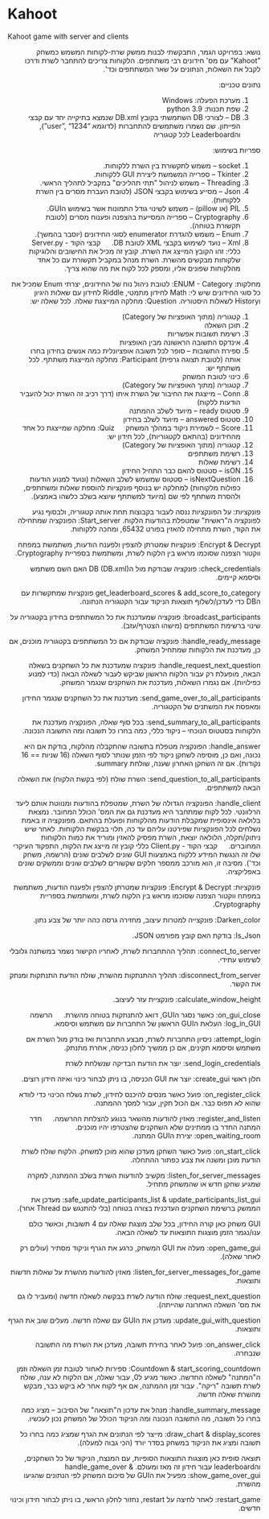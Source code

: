 # Kahoot
Kahoot game with server and clients
<div dir="rtl", align="right">

נושא:
בפרויקט הגמר, התבקשתי לבנות ממשק שרת-לקוחות המשמש כמשחק "Kahoot" עם מס' חידונים רבי משתתפים. הלקוחות צריכים להתחבר לשרת ודרכו לקבל את השאלות, הנתונים על שאר המשתתפים וכד'.

נתונים טכניים:
1.	מערכת הפעלה: Windows
2.	שפת תכנות: python 3.9
3.	DB – לצורכי DB השתמשתי בקובץ DB.xml שנמצא בתיקייה יחד עם קבצי הפייתון. שם נשמרו משתמשים להתחברות (לדוגמא “user”, “1234”), והLeaderboard לכל קטגוריה

ספריות בשימוש:
1.	socket – משמש לתקשורת בין השרת ללקוחות.
2.	Tkinter – ספרייה המשמשת ליצירת GUI ללקוחות.
3.	Threading – משמש לניהול "תתי תהליכים" במקביל לתהליך הראשי.
4.	Json – מסייע בשימוש בקבצי JSON (לטובת העברת מסרים בין השרת ללקוחות).
5.	PIL (או pillow) – משמש לשינוי גודל התמונות אשר בשימוש הGUI.
6.	Cryptography – ספרייה המסייעת בהצפנה ופענוח מסרים (לטובת תקשורת בטוחה).
7.	Enum – משמש להגדרת enumerator לסוגי החידונים (יוסבר בהמשך).
8.	Xml – נועד לשימוש בקבצי XML לטובת DB.
 
קבצי הקוד - Server.py
כללי:
זהו הקובץ המייצג את השרת. קובץ זה מכיל את החישובים והלוגיקות שלקוחות מבקשים מהשרת. השרת מנהל במקביל תקשורת עם כל אחד מהלקוחות שפונים אליו, ומספק לכל לקוח את מה שהוא צריך.

מחלקות:
ENUM - Category:
לטובת ניהול נוח של החידונים, יצרתי Enum שמכיל את כל סוגי החידונים שיש לי:
Math לחידון מתמטי, Riddle לחידון עם שאלות היגיון וHistory לשאלות היסטוריה.
Question:
מחלקה המייצגת שאלה. לכל שאלה יש:
1.	קטגוריה (מתוך האופציות של Category)
2.	תוכן השאלה
3.	רשימת תשובות אפשריות
4.	אינדקס התשובה הראשונה מבין האופציות
5.	ספירת התשובות – סופר לכל תשובה אופציונלית כמה אנשים בחידון בחרו אותה (לטובת תצוגה גרפית)
Participant:
מחלקה המייצגת משתתף. לכל משתתף יש:
1.	כינוי לטובת המשחק
2.	קטגוריה (מתוך האופציות של Category)
3.	Conn – מייצגת את החיבור של השרת איתו (דרך רכיב זה השרת יכול להעביר הודעות ללקוח)
4.	סטטוס ready – מיועד לשלב ההמתנה
5.	סטטוס answered – מיועד לשלב בחידון
6.	Score – לשמירת ניקוד במהלך המשחק
 
Quiz:
מחלקה שמייצגת כל אחד מהחידונים (בהתאם לקטגוריות), לכל חידון יש:
1.	קטגוריה (מתוך האופציות של Category)
2.	רשימת משתתפים
3.	רשימת שאלות
4.	isON – סטטוס להאם כבר התחיל החידון
5.	isNextQuestion – סטטוס שמשמש לשלב השאלות (ונועד למנוע הודעות כפולות מלקוחות)
למחלקה יש בנוסף פונקציות להוספת שאלות ומשתתפים, ולהסרת משתתף לפי שם (מיועד למשתתף שיוצא בשלב כלשהו באמצע).

פונקציות:
על הפונקציות ננסה לעבור בקבוצות תחת אותה קטגוריה, ולבסוף נגיע לפונקציה ה"ראשית" שמטפלת בהודעות הלקוח.
Start_server:
הפונקציה שמתחילה את הקוד, השרת מתחילה להאזין בפורט 65432, ומחכה ללקוחות.

Encrypt & Decrypt:
פונקציות שמטרתן להצפין ולפענח הודעות, משתמשת במפתח ווקטור הצפנה שסוכמו מראש בין הלקוח לשרת, ומשתמשת בספריית Cryptography.

check_credentials:
פונקציה שבודקת מול הDB (DB.xml) האם השם משתמש וסיסמא קיימים.

get_leaderboard_scores & add_score_to_category 
פונקציות שמתקשרות עם הDB כדי לעדכן/לשלוף תוצאות הניקוד עבור הקטגוריה הנתונה.

broadcast_participants:
פונקציה שמעדכנת את כל המשתתפים בחידון בקטגוריה על שינוי ברשימת המשתתפים (מישהו הצטרף/עזב).

handle_ready_message:
פונקציה שבודקת אם כל המשתתפים בקטגוריה מוכנים, אם כן, מעדכנת את הלקוחות שמתחיל המשחק.

handle_request_next_question:
פונקציה שמעדכנת את כל השחקנים בשאלה הבאה, מופעלת רק עבור הלקוח הראשון שביקש לעבור לשאלה הבאה (כדי למנוע כפילויות).
אם נגמרו השאלות, מעדכנת את השחקנים שנגמר המשחק.

send_game_over_to_all_participants:
מעדכנת את כל השחקנים שנגמר החידון ומאפסת את המשתנים של הקטגוריה.

send_summary_to_all_participants:
בכל סוף שאלה, הפונקציה מעדכנת את הלקוחות בסטטוס הנוכחי – ניקוד כללי, כמה בחרו כל תשובה ומה התשובה הנכונה.

handle_answer:
הפונקציה מטפלת בתשובה שהתקבלה מהלקוח, בודקת אם היא נכונה, ואם כן, מוסיפה לשחקן ניקוד לפי הזמן שנותר לסוף השאלה (16 שניות == 16 נקודות).
אם זה השחקן האחרון שענה, שולחת summary.

send_question_to_all_participants:
השרת שולח (לפי בקשת הלקוח) את השאלה הבאה למשתתפים.

handle_client:
הפונקציה הגדולה של השרת, שמטפלת בהודעות ומנווטת אותם ליעד הרלוונטי. לכל לקוח שמתחבר היא מעדכנת גם את המס' הכולל המחובר. נמצאת בלולאה אינסופית שמקבלת הודעות מהלקוחות ופועלת בהתאם. מפונקציה זו באמת נשלחים לכל הפונקציות שפירטנו עליהם עד כה, תלוי בבקשת הלקוחות.
לאחר שיש ניתוק/תקלה, הלולאה יוצאת, השרת מפסיק להאזין ומוריד את כמות הלקוחות המחוברים.
 
קבצי הקוד - Client.py
כללי
קובץ זה מייצג את הלקוח, התפקוד העיקרי שלו זה הנגשת המידע ללקוח באמצעות GUI שונים לשלבים שונים (הרשמה, משחק וכד').
מסיבה זו, הוא מורכב ממספר חלקים שקשורים לשלבים שונים וממשקים שונים באפליקציה.

פונקציות:
Encrypt & Decrypt:
פונקציות שמטרתן להצפין ולפענח הודעות, משתמשת במפתח ווקטור הצפנה שסוכמו מראש בין הלקוח לשרת, ומשתמשת בספריית Cryptography.

Darken_color:
פונקצייה למטרות עיצוב, מחזירה גרסה כהה יותר של צבע נתון.

Is_Json:
בודקת האם קובץ מפורמט JSON.

connect_to_server:
תהליך ההתחברות לשרת, לאחריו הקישור נשמר במשתנה גלובלי לשימוש עתידי.

disconnect_from_server:
תהליך ההתנתקות מהשרת, שולח הודעת התנתקות ומנתק את הקשר.

calculate_window_height:
פונקציית עזר לעיצוב.

on_gui_close:
כאשר נסגר הGUI, דואג להתנתקות בטוחה מהשרת.
 
הרשמה
log_in_GUI:
העלאת הGUI הראשון של התחברות עם משתמש וסיסמא.

attempt_login:
ניסיון התחברות לשרת, מבצע התחברות ואז בודק מול השרת אם משתמש וסיסמא תקינים, אם כן ממשיך לחלון כניסה, אחרת מתנתק.

send_login_credentials:
יוצר את הודעת הבדיקה שנשלחת לשרת

חלון ראשי
create_gui:
יוצר את GUI הכניסה, בו ניתן לבחור כינוי ואיזה חידון רוצים.

on_register_click:
פועל כאשר מנסים להיכנס לחידון, לשרת נשלח הכינוי כדי לוודא שהוא לא תפוס כבר. אם הכול תקין, עבור למסך ההמתנה.

register_and_listen:
מאזין להודעות מהשאר בנוגע להצלחת ההרשמה.
 
חדר המתנה
החדר בו ממתינים שלא השחקנים שהצטרפו יהיו מוכנים.
open_waiting_room:
יצירת הGUI המתנה.

on_start_click:
פועל כאשר השחקן מעדכן שהוא מוכן למשחק. הלקוח שולח לשרת הודעת מוכן ומשנה את צבע כפתור ההתחלה.

listen_for_server_messages:
מקשיב להודעות השרת בשלב ההמתנה, למקרה שמגיע שחקן חדש או שהמשחק מתחיל.

safe_update_participants_list & update_participants_list_gui:
מעדכן את הממשק ברשימת השחקנים העדכנית בצורה בטוחה (בלי להתנגש עם Thread אחר).


GUI משחק
כאן קורה החידון, בכל שלב מוצגת שאלה עם 4 תשובות, וכאשר כולם ענו/נגמר הזמן מוצגות התוצאות עד לשאלה הבאה.

open_game_gui:
מעלה את GUI המשחק, כרגע את הגרף וניקוד מסתיר (עולים רק לאחר שאלה).

listen_for_server_messages_for_game:
מאזין להודעות מהשרת על שאלות חדשות ותוצאות.

request_next_question:
שולח הודעה לשרת בבקשה לשאלה חדשה (ומעביר לו גם את מס' השאלה האחרונה שהייתה).

update_gui_with_question:
מעדכן את הGUI עם שאלה חדשה. מעלים שוב את הגרף ותוצאות.

on_answer_click:
פועל לאחר בחירת תשובה, מעדכן את השרת מה התשובה שנבחרה.

Countdown & start_scoring_countdown:
ספירות לאחור לטובת זמן השאלה וזמן ה"המתנה" לשאלה החדשה.
כאשר מגיע ל0, עבור שאלה, אם הלקוח לא ענה, שולח לשרת תשובה "ריקה".
עבור זמן ההמתנה, אם אף לקוח אחר לא ביקש כבר, מבקש מהשרת שאלה חדשה.

handle_summary_message:
מנהל את עדכון ה"תוצאה" של הסיבוב – מציג כמה בחרו כל תשובה, מה התשובה הנכונה ומה הניקוד הכולל של המשחק נכון לעכשיו.

draw_chart & display_scores:
מייצר לפי הנתונים את הגרף שמציג כמה בחרו כל תשובה ומציג את הניקוד במשחק בסדר יורד (הכי גבוה למעלה).

תוצאה סופית
כאן מוצגות התוצאות הסופיות, עם המנצח, הניקוד של כל השחקנים, והleaderboard עבור חידון זה מאז ומעולם.
handle_game_over & show_game_over_gui:
מפעיל את הGUI של סיכום המשחק לפי הנתונים שהגיעו מהשרת.

restart_game:
לאחר לחיצה על restart, נחזור לחלון הראשי, בו ניתן לבחור חידון וכינוי חדשים.

</div>
